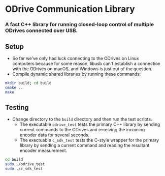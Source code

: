 # ODrive Communication Library
### A fast C++ library for running closed-loop control of multiple ODrives connected over USB.

## Setup
- So far we've only had luck connecting to the ODrives on Linux computers because for some reason, libusb can't establish a connection with the ODrives on macOS, and Windows is just out of the question.
- Compile dynamic shared libraries by running these commands:
```bash
mkdir build; cd build
cmake ..
make
```
## Testing
- Change directory to the ```build``` directory and then run the test scripts.
    - The executable ```odrive_test``` tests the primary C++ library by sending current commands to the ODrives and receiving the incoming encoder data for several seconds.
    - The exectuable ```c_sdk_test``` tests the C-style wrapper for the primary library by sending a current command and reading the resultant encoder measurement.
```bash
cd build
sudo ./odrive_test
sudo ./c_sdk_test
```